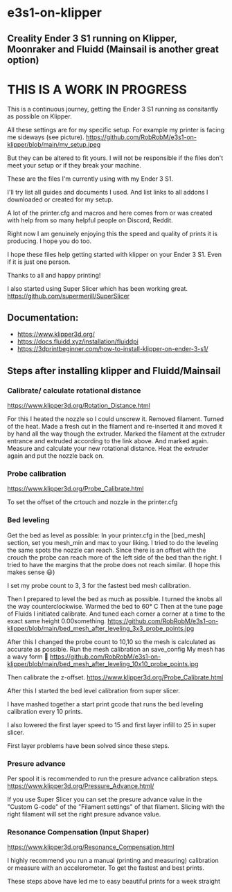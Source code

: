 # e3s1-on-klipper
## Creality Ender 3 S1 running on Klipper, Moonraker and Fluidd (Mainsail is another great option)

# THIS IS A WORK IN PROGRESS

This is a continuous journey, getting the Ender 3 S1 running as consitantly as possible on Klipper.

All these settings are for my specific setup. For example my printer is facing me sideways (see picture).
https://github.com/RobRobM/e3s1-on-klipper/blob/main/my_setup.jpeg

But they can be altered to fit yours. I will not be responsible if the files don't meet your setup or if they break your machine. 

These are the files I'm currently using with my Ender 3 S1.

I'll try list all guides and documents I used. And list links to all addons I downloaded or created for my setup.

A lot of the printer.cfg and macros and here comes from or was created with help from so many helpful people on Discord, Reddit. 

Right now I am genuinely enjoying this the speed and quality of prints it is producing. I hope you do too.

I hope these files help getting started with klipper on your Ender 3 S1. Even if it is just one person.

Thanks to all and happy printing!

I also started using Super Slicer which has been working great.
https://github.com/supermerill/SuperSlicer

## Documentation:
- https://www.klipper3d.org/
- https://docs.fluidd.xyz/installation/fluiddpi
- https://3dprintbeginner.com/how-to-install-klipper-on-ender-3-s1/

## Steps after installing klipper and Fluidd/Mainsail

### Calibrate/ calculate rotational distance
https://www.klipper3d.org/Rotation_Distance.html

For this I heated the nozzle so I could unscrew it. Removed filament. Turned of the heat. Made a fresh cut in the filament and re-inserted it and moved it by hand all the way though the extruder. Marked the filament at the extruder entrance and extruded according to the link above. And marked again. Measure and calculate your new rotational distance. Heat the extruder again and put the nozzle back on.

### Probe calibration
https://www.klipper3d.org/Probe_Calibrate.html

To set the offset of the crtouch and nozzle in the printer.cfg

### Bed leveling
Get the bed as level as possible:
In your printer.cfg in the [bed_mesh] section, set you mesh_min and max to your liking. 
I tried to do the leveling the same spots the nozzle can reach. 
Since there is an offset with the crouch the probe can reach more of the left side of the bed than the right. 
I tried to have the margins that the probe does not reach similar. 
(I hope this makes sense 😃) 

I set my probe count to 3, 3 for the fastest bed mesh calibration.

Then I prepared to level the bed as much as possible. I turned the knobs all the way counterclockwise. Warmed the bed to 60° C
Then at the tune page of Fluids I initiated calibrate. And tuned each corner a corner at a time to the exact same height 0.00something.
https://github.com/RobRobM/e3s1-on-klipper/blob/main/bed_mesh_after_leveling_3x3_probe_points.jpg

After this I changed the probe count to 10,10 so the mesh is calculated as accurate as possible.
Run the mesh calibration an save_config My mesh has a wavy form 🤔
https://github.com/RobRobM/e3s1-on-klipper/blob/main/bed_mesh_after_leveling_10x10_probe_points.jpg

Then calibrate the z-offset. https://www.klipper3d.org/Probe_Calibrate.html

After this I started the bed level calibration from super slicer.

I have mashed together a start print gcode that runs the bed leveling calibration every 10 prints.

I also lowered the first layer speed to 15 and first layer infill to 25 in super slicer.

First layer problems have been solved since these steps.

### Presure advance
Per spool it is recommended to run the presure advance calibration steps.
https://www.klipper3d.org/Pressure_Advance.html/

If you use Super Slicer you can set the presure advance value in the "Custom G-code" of the "Filament settings" of that filament. Slicing with the right filament will set the right presure advance value.

### Resonance Compensation (Input Shaper)
https://www.klipper3d.org/Resonance_Compensation.html

I highly recommend you run a manual (printing and measuring) calibration or measure with an accelerometer. To get the fastest and best prints.

These steps above have led me to easy beautiful prints for a week straight
